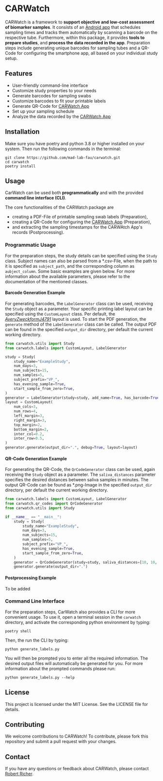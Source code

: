 # CARWatch

CARWatch is a framework to **support objective and low-cost assessment of biomarker samples**.
It consists of an [Android app](https://github.com/mad-lab-fau/carwatch-app) that schedules sampling times and tracks
them automatically by scanning a barcode on the respective tube.
Furthermore, within this package, it provides **tools to prepare studies**, and **process the data recorded in the app**.
Preparation steps include generating unique barcodes for sampling tubes and a QR-Code for configuring the smartphone
app, all based on your individual study setup.

## Features

* User-friendly command-line interface
* Customize study properties to your needs
* Generate barcodes for sampling swabs
* Customize barcodes to fit your printable labels
* Generate QR-Code for [CARWatch App](https://github.com/mad-lab-fau/carwatch-app)
* Set up your sampling schedule
* Analyze the data recorded by the [CARWatch App](https://github.com/mad-lab-fau/carwatch-app)

## Installation

Make sure you have poetry and python 3.8 or higher installed on your system.
Then run the following commands in the terminal:

```
git clone https://github.com/mad-lab-fau/carwatch.git
cd carwatch
poetry install
```

## Usage

CarWatch can be used both **programmatically** and with the provided **command line interface (CLI)**.

The core functionalities of the CARWatch package are

* creating a PDF-File of printable sampling swab labels (Preparation),
* creating a QR-Code for configuring the [CARWatch App](https://github.com/mad-lab-fau/carwatch-app) (Preparation),
* and extracting the sampling timestamps for the CARWAtch App's records (Postprocessing).

### Programmatic Usage

For the preparation steps, the study details can be specified using the `Study` class. Subject names can also be parsed
from a *.csv-File, when the path to it is specified as `subject_path`, and the corresponding column as `aubject_column`.
Some basic examples are given below. For more information about the available parameters, please refer to the
documentation of the mentioned classes.

#### Barcode Generation Example

For generating barcodes, the `LabelGenerator` class can be used, receiving the `Study` object as a parameter. Your
specific printing label layout can be specified using the `CustomLayout` class. Per default, the [
_AveryZweckformJ4791_](https://www.avery-zweckform.com/vorlage-j4791) layout is used.
To start the PDF generation, the `generate` method of the `LabelGenerator` class can be called. The output PDF can be
found in the specified `output_dir` directory, per default the current working directory.

```python
from carwatch.utils import Study
from carwatch.labels import CustomLayout, LabelGenerator

study = Study(
    study_name="ExampleStudy",
    num_days=3,
    num_subjects=15,
    num_samples=5,
    subject_prefix="VP_",
    has_evening_sample=True,
    start_sample_from_zero=True,
)
generator = LabelGenerator(study=study, add_name=True, has_barcode=True)
layout = CustomLayout(
    num_cols=3,
    num_rows=4,
    left_margin=3,
    right_margin=3,
    top_margin=2,
    bottom_margin=2,
    inter_col=0.2,
    inter_row=0.5,
)
generator.generate(output_dir=".", debug=True, layout=layout)
```

#### QR-Code Generation Example

For generating the QR-Code, the `QrCodeGenerator` class can be used, again receiving the `Study` object as a parameter.
The `saliva_distances` parameter specifies the desired distances between saliva samples in minutes. The output QR-Code
can be found as *.png-Image in the specified `output_dir` directory, per default the current working directory.

```python
from carwatch.labels import CustomLayout, LabelGenerator
from carwatch.qr_codes import QrCodeGenerator
from carwatch.utils import Study

if __name__ == "__main__":
    study = Study(
        study_name="ExampleStudy",
        num_days=3,
        num_subjects=15,
        num_samples=5,
        subject_prefix="VP_",
        has_evening_sample=True,
        start_sample_from_zero=True,
    )
    generator = QrCodeGenerator(study=study, saliva_distances=[10, 10, 10], contact_email="dum@my.com")
    generator.generate(output_dir=".")
```

#### Postprocessing Example

To be added

### Command Line Interface

For the preparation steps, CarWatch also provides a CLI for more convenient usage.
To use it, open a terminal session in the `carwatch` directory, and activate the corresponding python environment by
typing:

```
poetry shell
```

Then, the run the CLI by typing:

```
python generate_labels.py
```

You will then be prompted you to enter all the required information. The desired output files will automatically be
generated for you.
For more information about the prompted commands please run:

```
python generate_labels.py --help
```

## License

This project is licensed under the MIT License. See the LICENSE file for details.

## Contributing

We welcome contributions to CARWatch! To contribute, please fork this repository
and submit a pull request with your changes.

## Contact

If you have any questions or feedback about CARWatch, please contact
[Robert Richer](mailto:robert.richer@fau.de).
